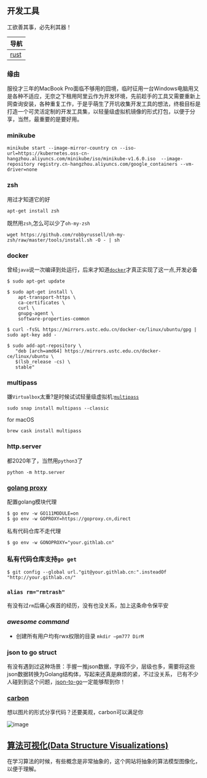 ## 开发工具

工欲善其事，必先利其器！

|                导航 
| -------------------------------       | 
| [rust](/mirror/rust)         | 


### 缘由

服役才三年的MacBook Pro面临不够用的囧境，临时征用一台Windows电脑用又是各种不适应，无奈之下租用阿里云作为开发环境，先前趁手的工具又需要重新上网查询安装，各种重复工作，于是乎萌生了开坑收集开发工具的想法，终极目标是打造一个可灵活定制的开发工具集，以轻量级虚拟机镜像的形式打包，以便于分享，当然，最重要的是要好用。 

### minikube
```
minikube start --image-mirror-country cn --iso-url=https://kubernetes.oss-cn-hangzhou.aliyuncs.com/minikube/iso/minikube-v1.6.0.iso  --image-repository registry.cn-hangzhou.aliyuncs.com/google_containers --vm-driver=none
```

### zsh
用过才知道它的好
```
apt-get install zsh
```
既然用`zsh`,怎么可以少了`oh-my-zsh`
```
wget https://github.com/robbyrussell/oh-my-zsh/raw/master/tools/install.sh -O - | sh
```

### docker
曾经`java`说一次编译到处运行，后来才知道[`docker`](https://docs.docker.com/install/linux/docker-ce/ubuntu/)才真正实现了这一点,开发必备
```
$ sudo apt-get update

$ sudo apt-get install \
    apt-transport-https \
    ca-certificates \
    curl \
    gnupg-agent \
    software-properties-common

$ curl -fsSL https://mirrors.ustc.edu.cn/docker-ce/linux/ubuntu/gpg | sudo apt-key add -

$ sudo add-apt-repository \
   "deb [arch=amd64] https://mirrors.ustc.edu.cn/docker-ce/linux/ubuntu \
   $(lsb_release -cs) \
   stable"
```

### multipass
嫌`Virtualbox`太重?是时候试试轻量级虚拟机:[`multipass`](https://github.com/canonical/multipass)
```
sudo snap install multipass --classic
```
for macOS
```
brew cask install multipass
```

### http.server
都2020年了，当然用`python3`了
```
python -m http.server
```

### [golang proxy](https://github.com/goproxy/goproxy.cn/blob/master/README.zh-CN.md)
配置golang模块代理
```
$ go env -w GO111MODULE=on
$ go env -w GOPROXY=https://goproxy.cn,direct
```
私有代码仓库不走代理
```
$ go env -w GONOPROXY="your.githlab.cn"
```

### 私有代码仓库支持`go get`
```
$ git config --global url."git@your.githlab.cn:".insteadOf "http://your.githlab.cn/"
```

### `alias rm="rmtrash"`
有没有过`rm`后痛心疾首的经历，没有也没关系，加上这条命令保平安

### *awesome command*
- 创建所有用户均有rwx权限的目录 `mkdir –pm777 DirM`

### json to go struct
有没有遇到过这种场景：手握一推json数据，字段不少，层级也多，需要将这些json数据转换为Golang结构体，写起来还真是麻烦的紧，不过没关系，
已有不少人碰到到这个问题，[json-to-go](https://mholt.github.io/json-to-go/)一定能够帮到你！

### [carbon](https://carbon.now.sh/)
想以图片的形式分享代码？还要美观，carbon可以满足你

![image](https://user-images.githubusercontent.com/1380777/110429102-624cd280-80e5-11eb-955c-e23b778b87cd.png)

## [算法可视化(Data Structure Visualizations)](https://www.cs.usfca.edu/~galles/visualization/Algorithms.html)
在学习算法的时候，有些概念是非常抽象的，这个网站将抽象的算法模型图像化，以便于理解。

